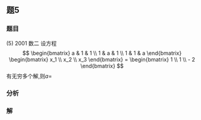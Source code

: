 ## 题5
### 题目
(5) 2001 数二 
设方程
$$
\begin{bmatrix} a & 1 & 1 \\  1 & a & 1 \\  1 & 1 & a \end{bmatrix} 
\begin{bmatrix} x_1 \\  x_2 \\  x_3 \end{bmatrix} = 
\begin{bmatrix} 1 \\  1 \\   - 2 \end{bmatrix}
$$
有无穷多个解,则$a =$
### 分析

### 解
